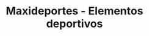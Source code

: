 ---
title: "Maxideportes - Elementos deportivos"
url: /santana/maxideportes-elementos-deportivos/
shop: deportes
---